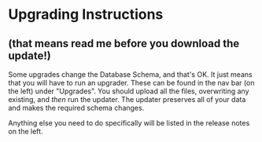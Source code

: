 # Upgrading Instructions
## (that means read me before you download the update!)

Some upgrades change the Database Schema, and that's OK. It just means that you will have to run an upgrader. These can be found in the nav bar (on the left) under "Upgrades". You should upload all the files, overwriting any existing, and *then* run the updater. The updater preserves all of your data and makes the required schema changes.

Anything else you need to do specifically will be listed in the release notes on the left.